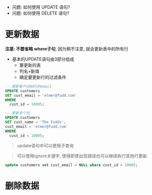 + 问题: 如何使用 UPDATE 语句?
+ 问题: 如何使用 DELETE 语句?

# 更新数据

**注意: 不要省略 where子句**, 因为稍不注意, 就会更新表中的所有行

+ 基本的UPDATE语句由3部分组成
    + 要更新的表
    + 列名+新值
    + 确定要更新行的过滤条件

```sql
-- 更新客户10005的email
UPDATE customers
SET cust_email = 'elmer@fudd.com'
WHERE
  cust_id = 10005;

-- 更新多个列
UPDATE customers
SET cust_name = 'The Fudds',
cust_email = 'elmer@fudd.com'
WHERE
  cust_id = 10005;
```

> update语句中可以使用子查询

> 可以使用ignore关键字, 使得即使出现错误也可以继续执行其他行更新

```sql
update customers set cust_email = NULL where cust_id = 10005;
```

# 删除数据